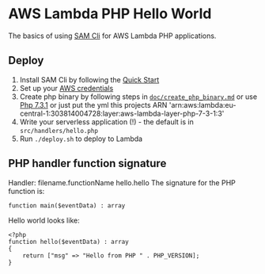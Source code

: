 # AWS Lambda PHP Hello World

The basics of using [SAM Cli][1] for AWS Lambda PHP applications.

## Deploy
1. Install SAM Cli by following the [Quick Start][2]
2. Set up your [AWS credentials][3]
3. Create php binary by following steps in [`doc/create_php_binary.md`][4] or use [Php 7.3.1][5] or just put the yml this projects ARN 'arn:aws:lambda:eu-central-1:303814004728:layer:aws-lambda-layer-php-7-3-1:3'
4. Write your serverless application (!) - the default is in `src/handlers/hello.php`
5. Run `./deploy.sh` to deploy to Lambda

## PHP handler function signature
Handler: filename.functionName
    hello.hello
The signature for the PHP function is:

    function main($eventData) : array

Hello world looks like:

    <?php
    function hello($eventData) : array
    {
        return ["msg" => "Hello from PHP " . PHP_VERSION];
    }


[1]: https://github.com/awslabs/aws-sam-cli
[2]: https://docs.aws.amazon.com/en_us/serverless-application-model/latest/developerguide/serverless-quick-start.html
[3]: https://serverless.com/framework/docs/providers/aws/guide/credentials/
[4]: doc/create_php_binary.md
[5]: layer/php/php
[6]: 'arn:aws:lambda:eu-central-1:303814004728:layer:aws-lambda-layer-php-7-3-1:3'